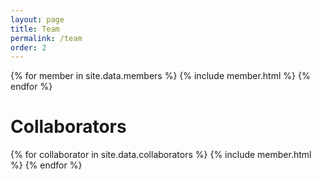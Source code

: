 ```yaml
---
layout: page
title: Team
permalink: /team
order: 2
---
```


{% for member in site.data.members %}
    {% include member.html %}
{% endfor %}

<h1>Collaborators</h1>

{% for collaborator in site.data.collaborators %}
    {% include member.html %}
{% endfor %}